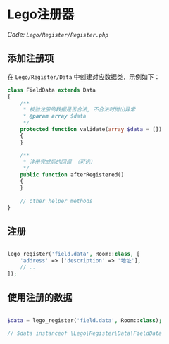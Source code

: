 # Lego注册器

_Code: `Lego/Register/Register.php`_


## 添加注册项

在 `Lego/Register/Data` 中创建对应数据类，示例如下：

```php
class FieldData extends Data
{
    /**
     * 校验注册的数据是否合法, 不合法时抛出异常
     * @param array $data
     */
    protected function validate(array $data = [])
    {
    }

    /**
     * 注册完成后的回调 （可选）
     */
    public function afterRegistered()
    {
    }
    
    // other helper methods
}

```


## 注册

```php

lego_register('field.data', Room::class, [
	'address' => ['description' => '地址'],
	// ..
]);
```


## 使用注册的数据

```php

$data = lego_register('field.data', Room::class);

// $data instanceof \Lego\Register\Data\FieldData
```